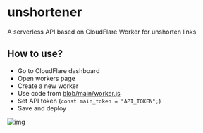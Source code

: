 # unshortener
A serverless API based on CloudFlare Worker for unshorten links

## How to use?
* Go to CloudFlare dashboard
* Open workers page
* Create a new worker
* Use code from [blob/main/worker.js](https://github.com/vlfz/cloudflare-worker-unshortener/blob/main/worker.js)
* Set API token (`const main_token = "API_TOKEN";`)
* Save and deploy

![img](https://i.imgur.com/PhZLRyA.png)
